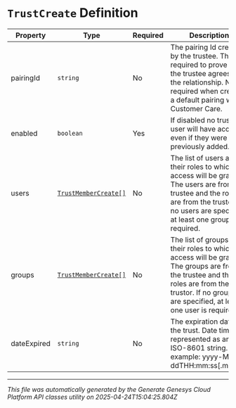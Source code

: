 # `TrustCreate` Definition

| Property | Type | Required | Description |
|----------|------|----------|-------------|
| pairingId | `string` | No | The pairing Id created by the trustee. This is required to prove that the trustee agrees to the relationship.  Not required when creating a default pairing with Customer Care. |
| enabled | `boolean` | Yes | If disabled no trustee user will have access, even if they were previously added. |
| users | [`TrustMemberCreate[]`](trustmembercreate-definition.md) | No | The list of users and their roles to which access will be granted. The users are from the trustee and the roles are from the trustor. If no users are specified, at least one group is required. |
| groups | [`TrustMemberCreate[]`](trustmembercreate-definition.md) | No | The list of groups and their roles to which access will be granted. The groups are from the trustee and the roles are from the trustor. If no groups are specified, at least one user is required. |
| dateExpired | `string` | No | The expiration date of the trust. Date time is represented as an ISO-8601 string. For example: yyyy-MM-ddTHH:mm:ss[.mmm]Z |

---

*This file was automatically generated by the Generate Genesys Cloud Platform API classes utility on 2025-04-24T15:04:25.804Z*